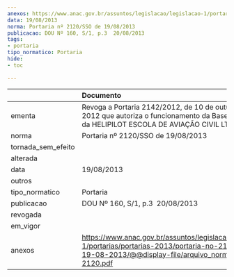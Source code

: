 ```yaml
---
anexos: https://www.anac.gov.br/assuntos/legislacao/legislacao-1/portarias/portarias-2013/portaria-no-2120-sso-de-19-08-2013/@@display-file/arquivo_norma/PA2013-2120.pdf
data: 19/08/2013
norma: Portaria nº 2120/SSO de 19/08/2013
publicacao: DOU Nº 160, S/1, p.3  20/08/2013
tags:
- portaria
tipo_normatico: Portaria
hide: 
- toc 
 
---
```


|                    | Documento                                                                                                                                                         |
|:-------------------|:------------------------------------------------------------------------------------------------------------------------------------------------------------------|
| ementa             | Revoga a Portaria 2142/2012, de 10 de outubro de 2012 que autoriza o funcionamento da Base Operacional da HELIPILOT ESCOLA DE AVIAÇÃO CIVIL LTDA.                 |
| norma              | Portaria nº 2120/SSO de 19/08/2013                                                                                                                                |
| tornada_sem_efeito |                                                                                                                                                                   |
| alterada           |                                                                                                                                                                   |
| data               | 19/08/2013                                                                                                                                                        |
| outros             |                                                                                                                                                                   |
| tipo_normatico     | Portaria                                                                                                                                                          |
| publicacao         | DOU Nº 160, S/1, p.3  20/08/2013                                                                                                                                  |
| revogada           |                                                                                                                                                                   |
| em_vigor           |                                                                                                                                                                   |
| anexos             | https://www.anac.gov.br/assuntos/legislacao/legislacao-1/portarias/portarias-2013/portaria-no-2120-sso-de-19-08-2013/@@display-file/arquivo_norma/PA2013-2120.pdf |